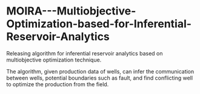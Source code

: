 # MOIRA---Multiobjective-Optimization-based-for-Inferential-Reservoir-Analytics

Releasing algorithm for inferential reservoir analytics based on multiobjective optimization technique.

The algorithm, given production data of wells, can infer the communication between wells, potential boundaries such as fault, and find conflicting well to optimize the production from the field.
